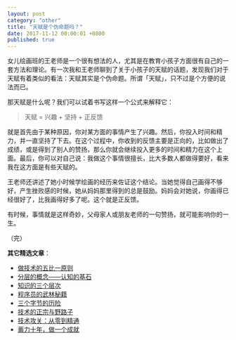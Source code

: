 ```yaml
---
layout: post
category: "other"
title: "天赋是个伪命题吗？"
date: 2017-11-12 00:00:01 +0800
published: true
---
```


女儿绘画班的王老师是一个很有想法的人，尤其是在教育小孩子方面很有自己的一套方法和理论。有一次我和王老师聊到了关于小孩子的天赋的话题，发现我们对于天赋有着类似的看法：天赋其实是个伪命题。所谓「天赋」，只不过是个方便的说法而已。

<!--more-->

那天赋是什么呢？我们可以试着书写这样一个公式来解释它：

> 天赋 = 兴趣 + 坚持 + 正反馈

就是首先由于某种原因，你对某方面的事情产生了兴趣。然后，你投入时间和精力，并一直坚持了下去。在这个过程中，你收到的反馈主要是正向的，比如做出了成绩，或是得到了别人的赞扬，那么你就会继续投入更多的时间和精力在这个上面。最后，你可以对自己说：我做这个事情很擅长，比大多数人都做得要好，看来我在这方面是有些天赋的。

王老师还讲述了她小时候学绘画的经历来佐证这个结论。当她觉得自己画得不够好，产生挫败感的时候，她从妈妈那里得到的总是鼓励。妈妈会对她说，你画得已经很好了，比我画得好多了呢。这个就是正反馈。

有时候，事情就是这样奇妙，父母家人或朋友老师的一句赞扬，就可能影响你的一生。


（完）


**其它精选文章**：

* [做技术的五比一原则](https://mp.weixin.qq.com/s?__biz=MzA4NTg1MjM0Mg==&amp;mid=2657261555&amp;idx=1&amp;sn=3662a2635ecf6f67185abfd697b1057c&amp;chksm=84479e2ab330173cebe16826942b034daec79ded13ee4c03003d7bef262d4969ef0ffb1a0cfb#rd)
* [分层的概念——认知的基石](https://mp.weixin.qq.com/s?__biz=MzA4NTg1MjM0Mg==&mid=2657261549&idx=1&sn=350d445acf339ce19e7aab1ff19d92d0&chksm=84479e34b3301722aea0aaaa6f74656dd3e9509d70bf5719fb3992d744312bdd1484fc0c1852#rd)
* [知识的三个层次](https://mp.weixin.qq.com/s?__biz=MzA4NTg1MjM0Mg==&mid=2657261491&idx=1&sn=cff9bcc4d4cc8c5e642309f7ac1dd5b3&chksm=84479e6ab330177c51bbf8178edc0a6f0a1d56bbeb997ab1cf07d5489336aa59748dea1b3bbc#rd)
* [程序员的武林秘籍](https://mp.weixin.qq.com/s?__biz=MzA4NTg1MjM0Mg==&mid=2657261552&idx=1&sn=dca554ca23c19394b1e0863bf08b5d49&chksm=84479e29b330173fc24e9c32e20ccd628ddfc6f9c71546dc31f4ebee49fca1c1bc4cc19d31c7#rd)
* [三个字节的历险](https://mp.weixin.qq.com/s?__biz=MzA4NTg1MjM0Mg==&mid=2657261541&idx=1&sn=2f1ea200389d82e7340a5b4103968d7f&chksm=84479e3cb330172a6b2285d4199822143ad05ef8e8c878b98d4ee4f857664c3d15f54e0aab50#rd)
* [技术的正宗与野路子](https://mp.weixin.qq.com/s?__biz=MzA4NTg1MjM0Mg==&mid=2657261357&idx=1&sn=ebb11a1623e00ca8e6ad55c9ad6b2547#rd)
* [技术攻关：从零到精通](https://mp.weixin.qq.com/s?__biz=MzA4NTg1MjM0Mg==&mid=2657261530&idx=1&sn=6e2e80a0895325861541c2b4266ae374&chksm=84479e03b3301715c53f0eebff06f6eca7d4a4089a635a2628e31480a5ca9e328403992f435b#rd)
* [蓄力十年，做一个成就](https://mp.weixin.qq.com/s?__biz=MzA4NTg1MjM0Mg==&mid=2657261524&idx=1&sn=f41934e050c964edd71371923c89e7cc&chksm=84479e0db330171b4211c0c31d11f94ed2508a68adc8760b173e448c26ab7b99964d5038c4dd#rd)

